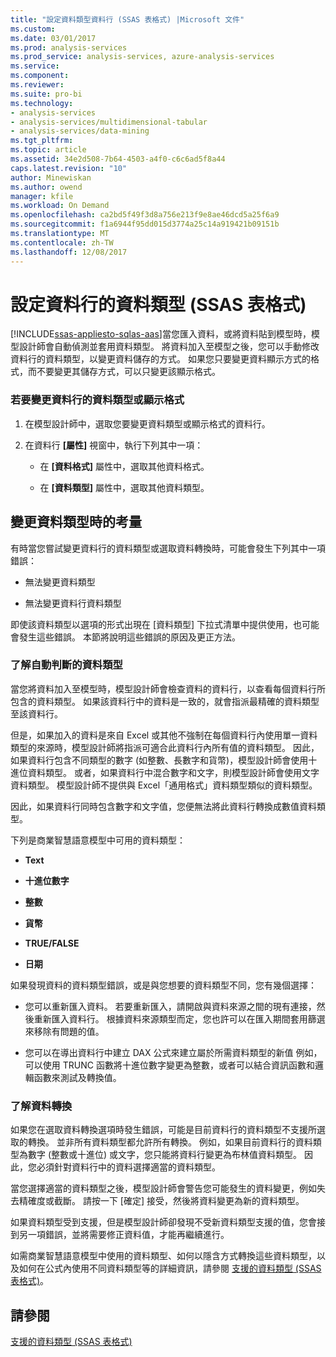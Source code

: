 ```yaml
---
title: "設定資料類型資料行 (SSAS 表格式) |Microsoft 文件"
ms.custom: 
ms.date: 03/01/2017
ms.prod: analysis-services
ms.prod_service: analysis-services, azure-analysis-services
ms.service: 
ms.component: 
ms.reviewer: 
ms.suite: pro-bi
ms.technology:
- analysis-services
- analysis-services/multidimensional-tabular
- analysis-services/data-mining
ms.tgt_pltfrm: 
ms.topic: article
ms.assetid: 34e2d508-7b64-4503-a4f0-c6c6ad5f8a44
caps.latest.revision: "10"
author: Minewiskan
ms.author: owend
manager: kfile
ms.workload: On Demand
ms.openlocfilehash: ca2bd5f49f3d8a756e213f9e8ae46dcd5a25f6a9
ms.sourcegitcommit: f1a6944f95dd015d3774a25c14a919421b09151b
ms.translationtype: MT
ms.contentlocale: zh-TW
ms.lasthandoff: 12/08/2017
---
```

# <a name="set-the-data-type-of-a-column-ssas-tabular"></a>設定資料行的資料類型 (SSAS 表格式)
[!INCLUDE[ssas-appliesto-sqlas-aas](../../includes/ssas-appliesto-sqlas-aas.md)]當您匯入資料，或將資料貼到模型時，模型設計師會自動偵測並套用資料類型。 將資料加入至模型之後，您可以手動修改資料行的資料類型，以變更資料儲存的方式。 如果您只要變更資料顯示方式的格式，而不要變更其儲存方式，可以只變更該顯示格式。  
  
### <a name="to-change-the-data-type-or-display-format-for-a-column"></a>若要變更資料行的資料類型或顯示格式  
  
1.  在模型設計師中，選取您要變更資料類型或顯示格式的資料行。  
  
2.  在資料行 **[屬性]** 視窗中，執行下列其中一項：  
  
    -   在 **[資料格式]** 屬性中，選取其他資料格式。  
  
    -   在 **[資料類型]** 屬性中，選取其他資料類型。  
  
## <a name="considerations-when-changing-data-types"></a>變更資料類型時的考量  
 有時當您嘗試變更資料行的資料類型或選取資料轉換時，可能會發生下列其中一項錯誤：  
  
-   無法變更資料類型  
  
-   無法變更資料行資料類型  
  
 即使該資料類型以選項的形式出現在 [資料類型] 下拉式清單中提供使用，也可能會發生這些錯誤。 本節將說明這些錯誤的原因及更正方法。  
  
### <a name="understanding-automatically-determined-data-types"></a>了解自動判斷的資料類型  
 當您將資料加入至模型時，模型設計師會檢查資料的資料行，以查看每個資料行所包含的資料類型。 如果該資料行中的資料是一致的，就會指派最精確的資料類型至該資料行。  
  
 但是，如果加入的資料是來自 Excel 或其他不強制在每個資料行內使用單一資料類型的來源時，模型設計師將指派可適合此資料行內所有值的資料類型。 因此，如果資料行包含不同類型的數字 (如整數、長數字和貨幣)，模型設計師會使用十進位資料類型。 或者，如果資料行中混合數字和文字，則模型設計師會使用文字資料類型。 模型設計師不提供與 Excel「通用格式」資料類型類似的資料類型。  
  
 因此，如果資料行同時包含數字和文字值，您便無法將此資料行轉換成數值資料類型。  
  
 下列是商業智慧語意模型中可用的資料類型：  
  
-   **Text**  
  
-   **十進位數字**  
  
-   **整數**  
  
-   **貨幣**  
  
-   **TRUE/FALSE**  
  
-   **日期**  
  
 如果發現資料的資料類型錯誤，或是與您想要的資料類型不同，您有幾個選擇：  
  
-   您可以重新匯入資料。 若要重新匯入，請開啟與資料來源之間的現有連接，然後重新匯入資料行。 根據資料來源類型而定，您也許可以在匯入期間套用篩選來移除有問題的值。  
  
-   您可以在導出資料行中建立 DAX 公式來建立屬於所需資料類型的新值 例如，可以使用 TRUNC 函數將十進位數字變更為整數，或者可以結合資訊函數和邏輯函數來測試及轉換值。  
  
### <a name="understanding-data-conversion"></a>了解資料轉換  
 如果您在選取資料轉換選項時發生錯誤，可能是目前資料行的資料類型不支援所選取的轉換。 並非所有資料類型都允許所有轉換。 例如，如果目前資料行的資料類型為數字 (整數或十進位) 或文字，您只能將資料行變更為布林值資料類型。 因此，您必須針對資料行中的資料選擇適當的資料類型。  
  
 當您選擇適當的資料類型之後，模型設計師會警告您可能發生的資料變更，例如失去精確度或截斷。 請按一下 [確定] 接受，然後將資料變更為新的資料類型。  
  
 如果資料類型受到支援，但是模型設計師卻發現不受新資料類型支援的值，您會接到另一項錯誤，並將需要修正資料值，才能再繼續進行。  
  
 如需商業智慧語意模型中使用的資料類型、如何以隱含方式轉換這些資料類型，以及如何在公式內使用不同資料類型等的詳細資訊，請參閱 [支援的資料類型 &#40;SSAS 表格式&#41;](../../analysis-services/tabular-models/data-types-supported-ssas-tabular.md)。  
  
## <a name="see-also"></a>請參閱  
 [支援的資料類型 &#40;SSAS 表格式&#41;](../../analysis-services/tabular-models/data-types-supported-ssas-tabular.md)  
  
  
